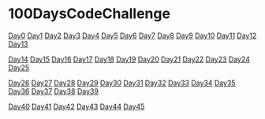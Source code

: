 # 100DaysCodeChallenge

[Day0](https://github.com/Avi-1996/100DaysCodeChallenge/tree/master/100DayCode/Day0)        [Day1](https://github.com/Avi-1996/100DaysCodeChallenge/tree/master/100DayCode/Day1)  [Day2](https://github.com/Avi-1996/100DaysCodeChallenge/tree/master/100DayCode/Day2)  [Day3](https://github.com/Avi-1996/100DaysCodeChallenge/tree/master/100DayCode/Day3)  [Day4](https://github.com/Avi-1996/100DaysCodeChallenge/tree/master/100DayCode/Day4)  [Day5](https://github.com/Avi-1996/100DaysCodeChallenge/tree/master/100DayCode/Day50) [Day6](https://github.com/Avi-1996/100DaysCodeChallenge/tree/master/100DayCode/Day6)  [Day7](https://github.com/Avi-1996/100DaysCodeChallenge/tree/master/100DayCode/Day7)  [Day8](https://github.com/Avi-1996/100DaysCodeChallenge/tree/master/100DayCode/Day8)  [Day9](https://github.com/Avi-1996/100DaysCodeChallenge/tree/master/100DayCode/Day9)  [Day10](https://github.com/Avi-1996/100DaysCodeChallenge/tree/master/100DayCode/Day10) [Day11](https://github.com/Avi-1996/100DaysCodeChallenge/tree/master/100DayCode/Day11) [Day12](https://github.com/Avi-1996/100DaysCodeChallenge/tree/master/100DayCode/Day12) [Day13](https://github.com/Avi-1996/100DaysCodeChallenge/tree/master/100DayCode/Day13)

[Day14](https://github.com/Avi-1996/100DaysCodeChallenge/tree/master/100DayCode/Day14) [Day15](https://github.com/Avi-1996/100DaysCodeChallenge/tree/master/100DayCode/Day15)  [Day16](https://github.com/Avi-1996/100DaysCodeChallenge/tree/master/100DayCode/Day16)  [Day17](https://github.com/Avi-1996/100DaysCodeChallenge/tree/master/100DayCode/Day17)  [Day18](https://github.com/Avi-1996/100DaysCodeChallenge/tree/master/100DayCode/Day18)  [Day19](https://github.com/Avi-1996/100DaysCodeChallenge/tree/master/100DayCode/Day19) [Day20](https://github.com/Avi-1996/100DaysCodeChallenge/tree/master/100DayCode/Day20)  [Day21](https://github.com/Avi-1996/100DaysCodeChallenge/tree/master/100DayCode/Day21)  [Day22](https://github.com/Avi-1996/100DaysCodeChallenge/tree/master/100DayCode/Day22)  [Day23](https://github.com/Avi-1996/100DaysCodeChallenge/tree/master/100DayCode/Day23)  [Day24](https://github.com/Avi-1996/100DaysCodeChallenge/tree/master/100DayCode/Day24) [Day25](https://github.com/Avi-1996/100DaysCodeChallenge/tree/master/100DayCode/Day25) 

[Day26](https://github.com/Avi-1996/100DaysCodeChallenge/tree/master/100DayCode/Day26) [Day27](https://github.com/Avi-1996/100DaysCodeChallenge/tree/master/100DayCode/Day27)  [Day28](https://github.com/Avi-1996/100DaysCodeChallenge/tree/master/100DayCode/Day28)  [Day29](https://github.com/Avi-1996/100DaysCodeChallenge/tree/master/100DayCode/Day29)  [Day30](https://github.com/Avi-1996/100DaysCodeChallenge/tree/master/100DayCode/Day30)  [Day31](https://github.com/Avi-1996/100DaysCodeChallenge/tree/master/100DayCode/Day31)  [Day32](https://github.com/Avi-1996/100DaysCodeChallenge/tree/master/100DayCode/Day32)  [Day33](https://github.com/Avi-1996/100DaysCodeChallenge/tree/master/100DayCode/Day33)  [Day34](https://github.com/Avi-1996/100DaysCodeChallenge/tree/master/100DayCode/Day34)  [Day35](https://github.com/Avi-1996/100DaysCodeChallenge/tree/master/100DayCode/Day35)  [Day36](https://github.com/Avi-1996/100DaysCodeChallenge/tree/master/100DayCode/Day36)  [Day37](https://github.com/Avi-1996/100DaysCodeChallenge/tree/master/100DayCode/Day37)  [Day38](https://github.com/Avi-1996/100DaysCodeChallenge/tree/master/100DayCode/Day38)  [Day39](https://github.com/Avi-1996/100DaysCodeChallenge/tree/master/100DayCode/Day39/PractiseSet.md)  

[Day40](https://github.com/Avi-1996/100DaysCodeChallenge/tree/master/100DayCode/Day40/PractiseSet.md)  [Day41](https://github.com/Avi-1996/100DaysCodeChallenge/tree/master/100DayCode/Day41/PractiseSet.md)   [Day42](https://github.com/Avi-1996/100DaysCodeChallenge/tree/master/100DayCode/Day42/PractiseSet.md)    [Day43](https://github.com/Avi-1996/100DaysCodeChallenge/tree/master/100DayCode/Day43/PractiseSet.md)    [Day44](https://github.com/Avi-1996/100DaysCodeChallenge/tree/master/100DayCode/Day44/PractiseSet.md)     [Day45](https://github.com/Avi-1996/100DaysCodeChallenge/tree/master/100DayCode/Day45/PractiseSet.md)
